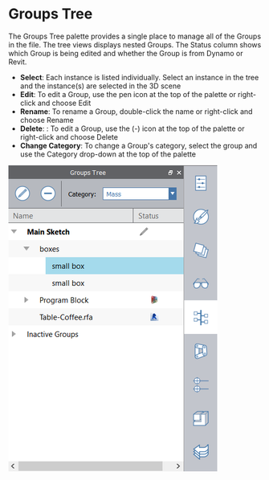 # Groups Tree

The Groups Tree palette provides a single place to manage all of the Groups in the file. The tree views displays nested Groups. The Status column shows which Group is being edited and whether the Group is from Dynamo or Revit.

* **Select**: Each instance is listed individually. Select an instance in the tree and the instance\(s\) are selected in the 3D scene
* **Edit**: To edit a Group, use the pen icon at the top of the palette or right-click and choose Edit
* **Rename**: To rename a Group, double-click the name or right-click and choose Rename
* **Delete**: : To edit a Group, use the \(-\) icon at the top of the palette or right-click and choose Delete
* **Change Category**: To change a Group's category, select the group and use the Category drop-down at the top of the palette

![](/assets/groups_tree.png)

